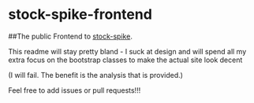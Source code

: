 # stock-spike-frontend

##The public Frontend to [stock-spike](https://stock-spike.com).

This readme will stay pretty bland - I suck at design and will spend all my extra focus on the bootstrap classes to make the actual site look decent

(I will fail. The benefit is the analysis that is provided.)

Feel free to add issues or pull requests!!!